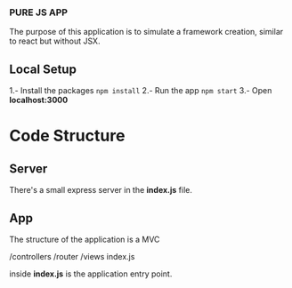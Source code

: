 ### PURE JS APP

The purpose of this application is to simulate a framework creation, similar to react but without JSX.

## Local Setup
1.- Install the packages `npm install`
2.- Run the app `npm start`
3.- Open **localhost:3000**

# Code Structure
## Server
There's a small express server in the **index.js** file.


## App
The structure of the application is a MVC

/controllers
/router
/views
index.js

inside **index.js** is the application entry point.
